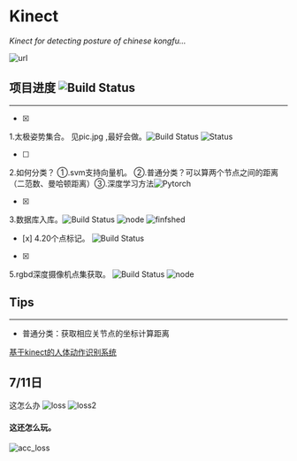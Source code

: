 # Kinect
_Kinect for detecting posture of chinese kongfu..._

![url](https://qr.api.cli.im/qr?data=https%253A%252F%252Fgithub.com%252Fwfnian%252FKinect&level=H&transparent=false&bgcolor=%23ffffff&forecolor=%23000000&blockpixel=12&marginblock=1&logourl=http%3A&size=136&kid=cliim&key=6fc6080d5e7a26cb74bf361066319a3c)

## 项目进度 ![Build Status](https://img.shields.io/badge/%E8%BF%9B%E5%BA%A6-Stagnation-lightgrey.svg)
___ 


- [x] 
1.太极姿势集合。  见pic.jpg ,最好会做。![Build Status](https://ci.pytorch.org/jenkins/job/pytorch-master/badge/icon) ![Status](https://img.shields.io/badge/finished-%E9%99%88%E8%BF%9C%E5%86%9B%2C%E4%BD%95%E5%BD%A6%E4%BD%B6-blue.svg)

- [ ] 
2.如何分类？ ①.svm支持向量机。 ②.普通分类？可以算两个节点之间的距离（二范数、曼哈顿距离）③.深度学习方法![Pytorch](https://img.shields.io/badge/Framework-PyTorch-brightgreen.svg) 


- [x] 
3.数据库入库。![Build Status](https://camo.githubusercontent.com/7ff1a64ca6e9f85bcdfc81a2e11bff01b9ad3d33/68747470733a2f2f7472617669732d63692e6f72672f70696b65736c65792f6769746875626261646765732e737667) ![node](https://img.shields.io/badge/%E7%8E%8B%E6%96%B9%E5%B9%B4-adding-green.svg) ![finfshed](https://img.shields.io/badge/finished-%E9%99%88%E8%BF%9C%E5%86%9B-blue.svg)
- [x] 
4.20个点标记。  ![Build Status](https://ci.pytorch.org/jenkins/job/pytorch-master/badge/icon)
- [x] 
5.rgbd深度摄像机点集获取。  ![Build Status](https://camo.githubusercontent.com/7ff1a64ca6e9f85bcdfc81a2e11bff01b9ad3d33/68747470733a2f2f7472617669732d63692e6f72672f70696b65736c65792f6769746875626261646765732e737667) ![node](https://img.shields.io/badge/%E7%8E%8B%E6%96%B9%E5%B9%B4-adding-green.svg) 

## Tips 
___
- 普通分类：获取相应关节点的坐标计算距离

[基于kinect的人体动作识别系统](https://img-blog.csdn.net/20170930162524582?watermark/2/text/aHR0cDovL2Jsb2cuY3Nkbi5uZXQvYmFvbGlucQ==/font/5a6L5L2T/fontsize/400/fill/I0JBQkFCMA==/dissolve/70/gravity/Center)

## 7/11日
这怎么办
![loss](https://github.com/wfnian/Kinect/blob/master/%E9%AA%A8%E9%AA%BC%E5%9D%90%E6%A0%87%E7%82%B9%E7%9A%84%E8%8E%B7%E5%8F%96%E5%85%A5%E5%BA%93/loss.png?raw=true)
![loss2](https://github.com/wfnian/Kinect/blob/master/%E9%AA%A8%E9%AA%BC%E5%9D%90%E6%A0%87%E7%82%B9%E7%9A%84%E8%8E%B7%E5%8F%96%E5%85%A5%E5%BA%93/loss2.png?raw=true)
#### 这还怎么玩。
![acc_loss](https://github.com/wfnian/Kinect/blob/master/loss&acc.png?raw=true)
